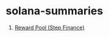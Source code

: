 # solana-summaries

1. [Reward Pool (Step Finance)](https://github.com/hawksightco/solana-summaries/blob/main/summaries/reward-pool.md)
